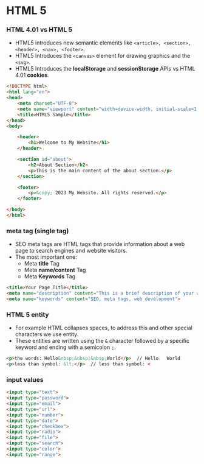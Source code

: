 # HTML 5
### HTML 4.01 vs HTML 5
- HTML5 introduces new semantic elements like ```<article>, <section>, <header>, <nav>, <footer>```.
- HTML5 Introduces the ```<canvas>``` element for drawing graphics and the ```<svg>```.
- HTML5 Introduces the **localStorage** and **sessionStorage** APIs vs HTML 4.01 **cookies**.
```html
<!DOCTYPE html>
<html lang="en">
<head>
    <meta charset="UTF-8">
    <meta name="viewport" content="width=device-width, initial-scale=1.0">
    <title>HTML5 Sample</title>
</head>
<body>

    <header>
        <h1>Welcome to My Website</h1>
    </header>

    <section id="about">
        <h2>About Section</h2>
        <p>This is the main content of the about section.</p>
    </section>

    <footer>
        <p>&copy; 2023 My Website. All rights reserved.</p>
    </footer>

</body>
</html>
```
### meta tag (single tag)
- SEO meta tags are HTML tags that provide information about a web page to search engines and website visitors.
- The most important one:
  - Meta **title** Tag
  - Meta **name/content** Tag
  - Meta **Keywords** Tag
```html
<title>Your Page Title</title>
<meta name="description" content="This is a brief description of your webpage.">
<meta name="keywords" content="SEO, meta tags, web development">
```
### HTML 5 entity
- For example HTML collapses spaces, to address this and other special characters we use entity.
- These entities are written using the ```&``` character followed by a specific keyword and ending with a semicolon ```;```.
```html
<p>the words: Hello&nbsp;&nbsp;&nbsp;World</p>  // Hello   World
<p>less than symbol: &lt;</p>  // less than symbol: <
```
### input values
```html
<input type="text">
<input type="password">
<input type="email">
<input type="url">
<input type="number">
<input type="date">
<input type="checkbox">
<input type="radio">
<input type="file">
<input type="search">
<input type="color">
<input type="range">
```
